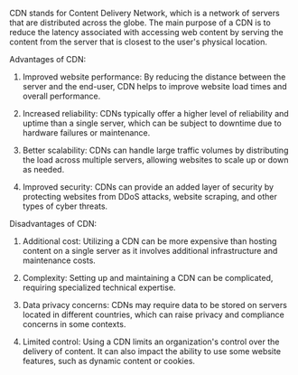 CDN stands for Content Delivery Network, which is a network of servers that are distributed across the globe. The main purpose of a CDN is to reduce the latency associated with accessing web content by serving the content from the server that is closest to the user's physical location. 

Advantages of CDN:

1. Improved website performance: By reducing the distance between the server and the end-user, CDN helps to improve website load times and overall performance.

2. Increased reliability: CDNs typically offer a higher level of reliability and uptime than a single server, which can be subject to downtime due to hardware failures or maintenance.

3. Better scalability: CDNs can handle large traffic volumes by distributing the load across multiple servers, allowing websites to scale up or down as needed.

4. Improved security: CDNs can provide an added layer of security by protecting websites from DDoS attacks, website scraping, and other types of cyber threats.

Disadvantages of CDN:

1. Additional cost: Utilizing a CDN can be more expensive than hosting content on a single server as it involves additional infrastructure and maintenance costs.

2. Complexity: Setting up and maintaining a CDN can be complicated, requiring specialized technical expertise.

3. Data privacy concerns: CDNs may require data to be stored on servers located in different countries, which can raise privacy and compliance concerns in some contexts. 

4. Limited control: Using a CDN limits an organization's control over the delivery of content. It can also impact the ability to use some website features, such as dynamic content or cookies.
